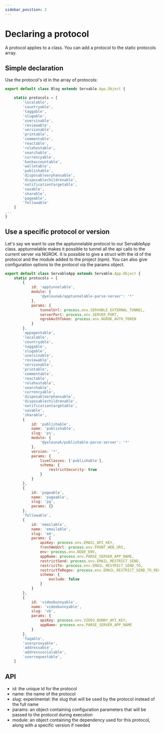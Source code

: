 ```yaml
---
sidebar_position: 2
---
```


# Declaring a protocol
A protocol applies to a class.
You can add a protocol to the static protocols array.

## Simple declaration
Use the protocol's id in the array of protocols:

```js
export default class Blog extends Servable.App.Object {

    static protocols = [
        'localable',
        'countryable',
        'taggable',
        'slugable',
        'usersinable',
        'reviewable',
        'versionable',
        'printable',
        'commentable',
        'reactable',
        'rolehostable',
        'searchable',
        'currencyable',
        'bankaccountable',
        'walletable',
        'publishable',
        'disposableorphansable',
        'disposablechildrenable',
        'notificationtargetable',
        'savable',
        'sharable',
        'pageable',
        'followable'
    ]
...
}
```

## Use a specific protocol or version
Let's say we want to use the apptunnelable protocol to our ServableApp class.
apptunnelable makes it possible to tunnel all the api calls to the current server via NGROK.
It is possible to give a struct with the id of the protocol and the module added to the project (npm).
You can also give configuration options to the protocol via the params object.

```js
export default class ServableApp extends Servable.App.Object {
    static protocols = [
        {
            id: 'apptunnelable',
            module: {
                '@yelounak/apptunnelable-parse-server': '*'
            },
            params: {
                tunnelUrl: process.env.SERVABLE_EXTERNAL_TUNNEL,
                serverPort: process.env.SERVER_PORT,
                ngrokAuthToken: process.env.NGROK_AUTH_TOKEN
            }
        },
        'appagentable',
        'localable',
        'countryable',
        'taggable',
        'slugable',
        'usersinable',
        'reviewable',
        'versionable',
        'printable',
        'commentable',
        'reactable',
        'rolehostable',
        'searchable',
        'currencyable',
        'disposableorphansable',
        'disposablechildrenable',
        'notificationtargetable',
        'savable',
        'sharable',
        {
            id: 'publishable',
            name: 'publishable',
            slug: 'ps',
            module: {
                '@yelounak/publishable-parse-server': '*'
            },
            version: '*',
            params: {
                liveClasses: ['publishable'],
                schema: {
                    restrictSecurity: true
                }
            }
        },
        {
            id: 'pageable',
            name: 'pageable',
            slug: 'pg',
            params: {}
        },
        'followable',
        {
            id: 'emailable',
            name: 'emailable',
            slug: 'em',
            params: {
                apiKey: process.env.EMAIL_API_KEY,
                frontWebUrl: process.env.FRONT_WEB_URI,
                env: process.env.NODE_ENV,
                appName: process.env.PARSE_SERVER_APP_NAME,
                restrictSend: process.env.EMAIL_RESTRICT_SEND,
                restrictTo: process.env.EMAIL_RESTRICT_SEND_TO,
                restrictToRegex: process.env.EMAIL_RESTRICT_SEND_TO_REGEX,
                schema: {
                    exclude: false
                }
            }
        },        
        {
            id: 'videobunnyable',
            name: 'videobunnyable',
            slug: 'vb',
            params: {
                apiKey: process.env.VIDEO_BUNNY_API_KEY,
                appName: process.env.PARSE_SERVER_APP_NAME
            }
        },
        'faqable',        
        'userproxyable',
        'addressable',
        'addresssocialable',
        'userrequestable',
    ]
```

## API

- id: the unique id for the protocol
- name: the name of the protocol
- slug: experimental: the slug that will be used by the protocol instead of the full name
- params: an object containing configuration parameters that will be passed to the protocol during execution
- module: an object containing the dependency used for this protocol, along with a specific version if needed